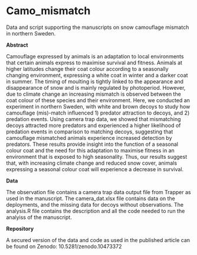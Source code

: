 # Camo_mismatch
Data and script supporting the manuscripts on snow camouflage mismatch in northern Sweden.

**Abstract**

Camouflage expressed by animals is an adaptation to local environments that certain animals express to maximise survival and fitness. Animals at higher latitudes change their coat colour according to a seasonally changing environment, expressing a white coat in winter and a darker coat in summer. The timing of moulting is tightly linked to the appearance and disappearance of snow and is mainly regulated by photoperiod. However, due to climate change an increasing mismatch is observed between the coat colour of these species and their environment. Here, we conducted an experiment in northern Sweden, with white and brown decoys to study how camouflage (mis)-match influenced 1) predator attraction to decoys, and 2) predation events. Using camera trap data, we showed that mismatching decoys attracted more predators and experienced a higher likelihood of predation events in comparison to matching decoys, suggesting that camouflage mismatched animals experience increased detection by predators. These results provide insight into the function of a seasonal colour coat and the need for this adaptation to maximise fitness in an environment that is exposed to high seasonality. Thus, our results suggest that, with increasing climate change and reduced snow cover, animals expressing a seasonal colour coat will experience a decrease in survival. 

**Data**

The observation file contains a camera trap data output file from Trapper as used in the manuscript. The camera_dat.xlsx file contains data on the deployments, and the missing data for decoys without observations. 
The analysis.R file contains the description and all the code needed to run the analyiss of the manuscript.

**Repository**

A secured version of the data and code as used in the published article can be found on Zenodo:
10.5281/zenodo.10473372
